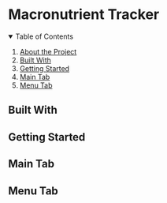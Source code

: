 # Macronutrient Tracker
<!-- TABLE OF CONTENTS -->
<details open="open">
  <summary>Table of Contents</summary>
  <ol>
    <li><a href="#about-the-project">About the Project</a></li>
    <li><a href="#built-with">Built With</a></li>
    <li><a href="#getting-started">Getting Started</a></li>
    <li><a href="#main-tab">Main Tab</a></li>
    <li><a href="#menu-tab">Menu Tab</a></li>
<!-- TO BE USED LATER
    <li>
      <a href="#user-interface-walkthrough">User Interface Walkthrough</a>
      <ul>
        <li><a href="#search-criteria-and-filters">Search Criteria and Filters</a></li>
        <li><a href="#view-more-flight-information">View More Flight Information</a></li>
        <li><a href="#reschedule-a-flight">Reschedule a Flight</a></li>
        <li><a href="#cancel-a-flight">Cancel a Flight</a></li>
      </ul>
    </li>
    <li><a href="#acknowledgements">Acknowledgements</a></li>
-->
  </ol>
</details>

## Built With

## Getting Started

## Main Tab

## Menu Tab
